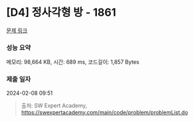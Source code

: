 # [D4] 정사각형 방 - 1861 

[문제 링크](https://swexpertacademy.com/main/code/problem/problemDetail.do?contestProbId=AV5LtJYKDzsDFAXc) 

### 성능 요약

메모리: 98,664 KB, 시간: 689 ms, 코드길이: 1,857 Bytes

### 제출 일자

2024-02-08 09:51



> 출처: SW Expert Academy, https://swexpertacademy.com/main/code/problem/problemList.do